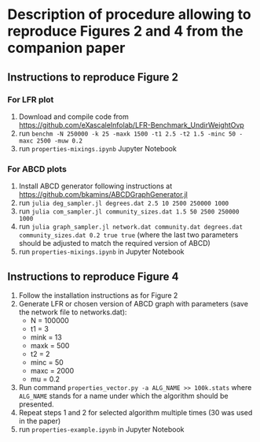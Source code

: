 # Description of procedure allowing to reproduce Figures 2 and 4 from the companion paper

## Instructions to reproduce Figure 2

### For LFR plot
1. Download and compile code from https://github.com/eXascaleInfolab/LFR-Benchmark_UndirWeightOvp
2. run `benchm -N 250000 -k 25 -maxk 1500 -t1 2.5 -t2 1.5 -minc 50 -maxc 2500 -muw 0.2`
3. run `properties-mixings.ipynb` Jupyter Notebook

### For ABCD plots
1. Install ABCD generator following instructions at https://github.com/bkamins/ABCDGraphGenerator.jl
2. run `julia deg_sampler.jl degrees.dat 2.5 10 2500 250000 1000`
3. run `julia com_sampler.jl community_sizes.dat 1.5 50 2500 250000 1000`
4. run `julia graph_sampler.jl network.dat community.dat degrees.dat community_sizes.dat 0.2 true true`
   (where the last two parameters should be adjusted to match the required version of ABCD)
5. run `properties-mixings.ipynb` in Jupyter Notebook

## Instructions to reproduce Figure 4
1. Follow the installation instructions as for Figure 2
2. Generate LFR or chosen version of ABCD graph with parameters (save the network file to networks.dat):
    * N = 100000
    * t1 = 3
    * mink = 13
    * maxk = 500
    * t2 = 2
    * minc = 50
    * maxc = 2000
    * mu = 0.2
3. Run command `properties_vector.py -a ALG_NAME >> 100k.stats` where `ALG_NAME`
stands for a name under which the algorithm should be presented.
4. Repeat steps 1 and 2 for selected algorithm multiple times (30 was used in the paper)
5. run `properties-example.ipynb` in Jupyter Notebook
